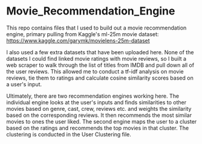 # Movie_Recommendation_Engine

This repo contains files that I used to build out a movie recommendation engine, primary pulling from Kaggle's ml-25m movie dataset: https://www.kaggle.com/garymk/movielens-25m-dataset

I also used a few extra datasets that have been uploaded here. None of the datasets I could find linked movie ratings with movie reviews, so I built a web scraper to walk through the list of titles from IMDB and pull down all of the user reviews. This allowed me to conduct a tf-idf analysis on movie reviews, tie them to ratings and calculate cosine similarity scores based on a user's input.

Ultimately, there are two recommendation engines working here. The individual engine looks at the user's inputs and finds similarities to other movies based on genre, cast, crew, reviews etc. and weights the similarity based on the corresponding reviews. It then recommends the most similar movies to ones the user liked. The second engine maps the user to a cluster based on the ratings and recommends the top movies in that cluster. The clustering is conducted in the User Clustering file.
